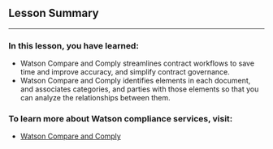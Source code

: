 ## Lesson Summary

*****

### In this lesson, you have learned:

* Watson Compare and Comply streamlines contract workflows to save time and
improve accuracy, and simplify contract governance.
* Watson Compare and Comply identifies elements in each document, and associates
categories, and parties with those elements so that you can analyze the
relationships between them. 



### To learn more about Watson compliance services, visit:

* [Watson Compare and Comply](https://www.ibm.com/cloud/compare-and-comply)
